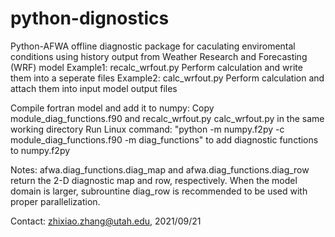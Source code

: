 # python-dignostics
Python-AFWA offline diagnostic package for caculating enviromental conditions using history output from Weather Research and Forecasting (WRF) model
  Example1: recalc_wrfout.py Perform calculation and write them into a seperate files
  Example2: calc_wrfout.py Perform calculation and attach them into input model output files

Compile fortran model and add it to numpy: 
  Copy module_diag_functions.f90 and recalc_wrfout.py calc_wrfout.py in the same working directory
  Run Linux command: "python -m numpy.f2py -c module_diag_functions.f90 -m diag_functions" to add diagnostic functions to numpy.f2py

Notes: 
  afwa.diag_functions.diag_map and afwa.diag_functions.diag_row return the 2-D diagnostic map and row, respectively.
  When the model domain is larger, subrountine diag_row is recommended to be used with proper parallelization.

Contact:
zhixiao.zhang@utah.edu, 2021/09/21
